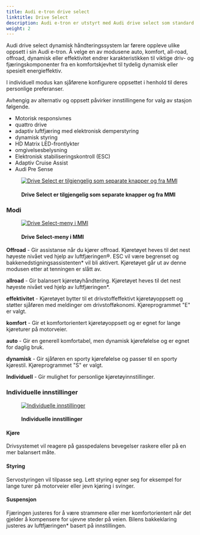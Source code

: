 ```yaml
---
title: Audi e-tron drive select 
linktitle: Drive Select
description: Audi e-tron er utstyrt med Audi drive select som standard
weight: 2
---
```

<!-- markdownlint-disable MD033 -->

Audi drive select dynamisk håndteringssystem lar førere oppleve ulike oppsett i sin Audi e-tron.
Å velge en av modusene auto, komfort, all-road, offroad, dynamisk eller effektivitet endrer karakteristikken til viktige driv- og fjæringskomponenter fra en komfortskjevhet til tydelig
dynamisk eller spesielt energieffektiv.

I individuell modus kan sjåførene konfigurere oppsettet i henhold til deres personlige preferanser.

Avhengig av alternativ og oppsett påvirker innstillingene for valg av stasjon følgende.

- Motorisk responsivnes
- quattro drive
- adaptiv luftfjæring med elektronisk demperstyring
- dynamisk styring
- HD Matrix LED-frontlykter
- omgivelsesbelysning
- Elektronisk stabiliseringskontroll (ESC)
- Adaptiv Cruise Assist
- Audi Pre Sense

<figure>
    <a href="https://media.electrichasgoneaudi.net/multimedia/models/e-tron/technology/audidriveselect/driveselectbuttons.jpg">
        <img src="https://media.electrichasgoneaudi.net/multimedia/models/e-tron/technology/audidriveselect/driveselectbuttonss.jpg"
        class="img-fluid" alt="Drive Select er tilgjengelig som separate knapper og fra MMI" title="Drive Select er tilgjengelig som separate knapper og fra MMI">
    </a>
    <figcaption><h4>Drive Select er tilgjengelig som separate knapper og fra MMI</h4></figcaption>
</figure>

### Modi

<figure>
    <a href="https://media.electrichasgoneaudi.net/multimedia/models/e-tron/technology/audidriveselect/driveselectmenu.jpg">
        <img src="https://media.electrichasgoneaudi.net/multimedia/models/e-tron/technology/audidriveselect/driveselectmenus.jpg"
        class="img-fluid" alt="Drive Select-meny i MMI" title="Drive Select-meny i MMI">
    </a>
    <figcaption><h4>Drive Select-meny i MMI</h4></figcaption>
</figure>

**Offroad** - Gir assistanse når du kjører offroad. Kjøretøyet heves til det nest høyeste nivået ved hjelp av luftfjæringen®. ESC
vil være begrenset og bakkenedstigningsassistenten* vil bli aktivert. Kjøretøyet går ut av denne modusen etter at tenningen er slått av.

**allroad** - Gir balansert kjøretøyhåndtering. Kjøretøyet heves til det nest høyeste nivået ved hjelp av luftfjæringen*.

**effektivitet** - Kjøretøyet bytter til et drivstoffeffektivt kjøretøyoppsett og støtter sjåføren med meldinger om drivstofføkonomi. Kjøreprogrammet "E" er valgt.

**komfort** - Gir et komfortorientert kjøretøyoppsett og er egnet for lange kjøreturer på motorveier.

**auto** - Gir en generell komfortabel, men dynamisk kjørefølelse og er egnet for daglig bruk.

**dynamisk** - Gir sjåføren en sporty kjørefølelse og passer til en sporty kjørestil. Kjøreprogrammet "S" er valgt.

**Individuell** - Gir mulighet for personlige kjøretøyinnstillinger.

### Individuelle innstillinger

<figure>
    <a href="https://media.electrichasgoneaudi.net/multimedia/models/e-tron/technology/audidriveselect/individualsettings.jpg">
        <img src="https://media.electrichasgoneaudi.net/multimedia/models/e-tron/technology/audidriveselect/individualsettingss.jpg"
        class="img-fluid" alt="Individuelle innstillinger" title="Individuelle innstillinger">
    </a>
    <figcaption><h4>Individuelle innstillinger</h4></figcaption>
</figure>

#### Kjøre

Drivsystemet vil reagere på gasspedalens bevegelser raskere eller på en mer balansert måte.

#### Styring

Servostyringen vil tilpasse seg. Lett styring egner seg for eksempel for lange turer på motorveier eller jevn kjøring i svinger.

#### Suspensjon

Fjæringen justeres for å være strammere eller mer komfortorientert når det gjelder å kompensere for ujevne steder på veien.
Bilens bakkeklaring justeres av luftfjæringen* basert på innstillingen.
